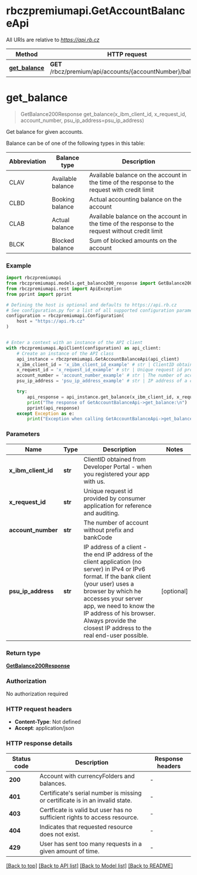# rbczpremiumapi.GetAccountBalanceApi

All URIs are relative to *https://api.rb.cz*

Method | HTTP request | Description
------------- | ------------- | -------------
[**get_balance**](GetAccountBalanceApi.md#get_balance) | **GET** /rbcz/premium/api/accounts/{accountNumber}/balance | 


# **get_balance**
> GetBalance200Response get_balance(x_ibm_client_id, x_request_id, account_number, psu_ip_address=psu_ip_address)

Get balance for given accounts.

Balance can be of one of the following types in this table:

| Abbreviation  | Balance type      | Description                                                                                        | 
| ------------- | ----------------- | -------------------------------------------------------------------------------------------------- |
| CLAV          | Available balance | Available balance on the account in the time of the response to the request with credit limit      |
| CLBD          | Booking balance   | Actual accounting balance on the account                                                           |
| CLAB          | Actual balance    | Available balance on the account in the time of the response to the request without credit limit   |
| BLCK          | Blocked balance   | Sum of blocked amounts on the account                                                              |


### Example


```python
import rbczpremiumapi
from rbczpremiumapi.models.get_balance200_response import GetBalance200Response
from rbczpremiumapi.rest import ApiException
from pprint import pprint

# Defining the host is optional and defaults to https://api.rb.cz
# See configuration.py for a list of all supported configuration parameters.
configuration = rbczpremiumapi.Configuration(
    host = "https://api.rb.cz"
)


# Enter a context with an instance of the API client
with rbczpremiumapi.ApiClient(configuration) as api_client:
    # Create an instance of the API class
    api_instance = rbczpremiumapi.GetAccountBalanceApi(api_client)
    x_ibm_client_id = 'x_ibm_client_id_example' # str | ClientID obtained from Developer Portal - when you registered your app with us.
    x_request_id = 'x_request_id_example' # str | Unique request id provided by consumer application for reference and auditing.
    account_number = 'account_number_example' # str | The number of account without prefix and bankCode
    psu_ip_address = 'psu_ip_address_example' # str | IP address of a client - the end IP address of the client application (no server) in IPv4 or IPv6 format. If the bank client (your user) uses a browser by which he accesses your server app, we need to know the IP address of his browser. Always provide the closest IP address to the real end-user possible. (optional)

    try:
        api_response = api_instance.get_balance(x_ibm_client_id, x_request_id, account_number, psu_ip_address=psu_ip_address)
        print("The response of GetAccountBalanceApi->get_balance:\n")
        pprint(api_response)
    except Exception as e:
        print("Exception when calling GetAccountBalanceApi->get_balance: %s\n" % e)
```



### Parameters


Name | Type | Description  | Notes
------------- | ------------- | ------------- | -------------
 **x_ibm_client_id** | **str**| ClientID obtained from Developer Portal - when you registered your app with us. | 
 **x_request_id** | **str**| Unique request id provided by consumer application for reference and auditing. | 
 **account_number** | **str**| The number of account without prefix and bankCode | 
 **psu_ip_address** | **str**| IP address of a client - the end IP address of the client application (no server) in IPv4 or IPv6 format. If the bank client (your user) uses a browser by which he accesses your server app, we need to know the IP address of his browser. Always provide the closest IP address to the real end-user possible. | [optional] 

### Return type

[**GetBalance200Response**](GetBalance200Response.md)

### Authorization

No authorization required

### HTTP request headers

 - **Content-Type**: Not defined
 - **Accept**: application/json

### HTTP response details

| Status code | Description | Response headers |
|-------------|-------------|------------------|
**200** | Account with currencyFolders and balances. |  -  |
**401** | Certificate&#39;s serial number is missing or certificate is in an invalid state. |  -  |
**403** | Certficate is valid but user has no sufficient rights to access resource. |  -  |
**404** | Indicates that requested resource does not exist. |  -  |
**429** | User has sent too many requests in a given amount of time. |  -  |

[[Back to top]](#) [[Back to API list]](../README.md#documentation-for-api-endpoints) [[Back to Model list]](../README.md#documentation-for-models) [[Back to README]](../README.md)

